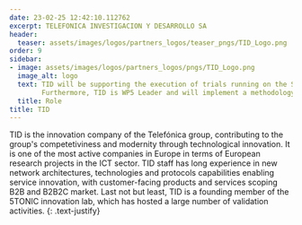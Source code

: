 ```yaml
---
date: 23-02-25 12:42:10.112762
excerpt: TELEFONICA INVESTIGACION Y DESARROLLO SA
header:
  teaser: assets/images/logos/partners_logos/teaser_pngs/TID_Logo.png
order: 9
sidebar:
- image: assets/images/logos/partners_logos/pngs/TID_Logo.png
  image_alt: logo
  text: TID will be supporting the execution of trials running on the Spanish cluster. These trials will cover the use cases of the three in-project vertical domains. 
        Furthermore, TID is WP5 Leader and will implement a methodology based on design thinking for user research, new products and services ideation and iterative validation of prototypes and trials with users.
  title: Role
title: TID
---
```


TID is the innovation company of the Telefónica group, contributing to the group's competetiviness and modernity through technological innovation. It is one of the most active companies in Europe in terms of European research projects in the ICT sector. TID staff has long experience in new network architectures, technologies and protocols capabilities enabling service innovation, with customer-facing products and services scoping B2B and B2B2C market.  Last not but least, TID is a founding member of the 5TONIC innovation lab, which has hosted a large number of validation activities.
{: .text-justify}